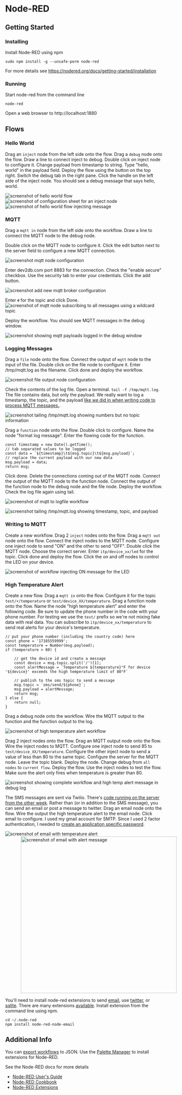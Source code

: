 # Node-RED

## Getting Started

### Installing

Install Node-RED using npm

    sudo npm install -g --unsafe-perm node-red

For more details see https://nodered.org/docs/getting-started/installation

### Running

Start node-red from the command line

    node-red

Open a web browser to http://localhost:1880

## Flows

### Hello World
    
Drag an `inject` node from the left side onto the flow. Drag a `debug` node onto the flow. Draw a line to connect inject to debug. Double click on inject node to configure it. Change payload from timestamp to string. Type "hello, world" in the payload field. Deploy the flow using the button on the top right. Switch the debug tab in the right pane. Click the handle on the left side of the inject node. You should see a debug message that says hello, world.

![screenshot of hello world flow](img/flow-hello-unconfigured.png)
![screenshot of configuration sheet for an inject node](img/flow-hello-inject-node.png)
![screenshot of hello world flow injecting message](img/flow-hello-world.png)

### MQTT

Drag a `mqtt in` node from the left side onto the workflow. Draw a line to connect the MQTT node to the debug node.

Double click on the MQTT node to configure it. Click the edit button next to the server field to configure a new MQTT connection.

![screenshot mqtt node configuration](img/flow-new-mqtt-broker.png)

Enter dev2db.com port 8883 for the connection. Check the "enable secure" checkbox. Use the security tab to enter your credentials. Click the add button.

![screenshot add new mqtt broker configuration](img/flow-mqtt-add-broker.png)

Enter `#` for the topic and click Done.
![screenshot of mqtt node subscribing to all messages using a wildcard topic](img/flow-mqtt-node.png)

Deploy the workflow. You should see MQTT messages in the debug window.

![screenshot showing mqtt payloads logged in the debug window](img/flow-mqtt-debug.png)

### Logging Messages

Drag a `file` node onto the flow. Connect the output of `mqtt` node to the input of the file. Double click on the file node to configure it. Enter /tmp/mqtt.log as the filename. Click done and deploy the workflow.

![screenshot file output node configuration](img/flow-mqtt-log-file-config.png)

Check the contents of the log file. Open a terminal. `tail -f /tmp/mqtt.log`. The file contains data, but only the payload. We really want to log a timestamp, the topic, and the payload [like we did in when writing code to process MQTT messages.](../05_Code/processing-mqtt-data.md#log-mqtt-messages-to-a-file).

![screenshot tailing /tmp/mqtt.log showing numbers but no topic information](img/tail-log-payload-only.png)

Drag a `function` node onto the flow. Double click to configure. Name the node "format log message". Enter the flowing code for the function.

    const timestamp = new Date().getTime();
    // tab separated values to be logged
    const data = `${timestamp}\t${msg.topic}\t${msg.payload}`;
    // replace the current payload with our new data
    msg.payload = data;
    return msg;

Click done. Delete the connections coming out of the MQTT node. Connect the output of the MQTT node to the function node. Connect the output of the function node to the debug node and the file node. Deploy the workflow. Check the log file again using tail.

![screenshot of mqtt to logfile workflow](img/flow-log-format.png)

![screenshot tailing /tmp/mqtt.log showing timestamp, topic, and payload](img/tail-log-good.png)

### Writing to MQTT

Create a new workflow. Drag 2 `inject` nodes onto the flow. Drag a `mqtt out` node onto the flow. Connect the inject nodes to the MQTT node. Configure one inject node to send "ON" and the other to send "OFF". Double click the MQTT node. Choose the correct server. Enter `itp/device_xx/led` for the topic. Click done and deploy the flow. Click the on and off nodes to control the LED on your device.

![screenshot of workflow injecting ON message for the LED](img/flow-led-switch.png)

### High Temperature Alert

Create a new flow. Drag a `mqtt in` onto the flow. Configure it for the topic `test/+/temperature` or `test/device_XX/temperature`. Drag a function node onto the flow. Name the node "high temperature alert" and enter the following code. Be sure to update the phone number in the code with your phone number. For testing we use the `test/` prefix so we're not mixing fake data with real data. You can subscribe to `itp/device_xx/temperature` to send real alerts for your device's temperature.

    // put your phone number (including the country code) here
    const phone = '17185559999';
    const temperature = Number(msg.payload);
    if (temperature > 80) {

        // get the device id and create a message
        const device = msg.topic.split('/')[1];
        const alertMessage = `Temperature ${temperature}°F for device '${device}' exceeds the high temperature limit of 80°F`

        // publish to the sms topic to send a message
        msg.topic = `sms/send/${phone}`;
        msg.payload = alertMessage;
        return msg;
    } else {
        return null;
    }

Drag a debug node onto the workflow. Wire the MQTT output to the function and the function output to the log.

![screenshot of high temperature alert workflow](img/flow-alert-debug.png)

Drag 2 inject nodes onto the flow. Drag an MQTT output node onto the flow. Wire the inject nodes to MQTT. Configure one inject node to send 85 to `test/device_XX/temperature`. Configure the other inject node to send a value of less than 80 to the same topic. Configure the server for the MQTT node. Leave the topic blank. Deploy the node. Change debug from `all nodes` to `current flow`. Deploy the flow.  Use the inject nodes to test the flow. Make sure the alert only fires when temperature is greater than 80.

![screenshot showing complete workflow and high temp alert message in debug log](img/flow-alert-test.png)

The SMS messages are sent via Twilio. There's [code running on the server from the other week](https://github.com/don/ITP-DeviceToDatabase/blob/master/05_Code/processing-mqtt-data.md#sms). Rather than (or in addition to the SMS message), you can send an email or post a message to twitter. Drag an email node onto the flow. Wire the output the high temperature alert to the email node. Click email to configure. I used my gmail account for SMTP. Since I used 2 factor authentication, I needed to [create an application specific password](https://support.google.com/accounts/answer/185833?hl=en).

![screenshot of email with temperature alert](img/flow-alert-email.png)
<img alt="screenshot of email with alert message" src="img/flow-alert-email-message.png" width="500px" style="margin-left:50px">

You'll need to install node-red extensions to send [email](https://flows.nodered.org/node/node-red-node-email), use [twitter](https://flows.nodered.org/node/node-red-node-twitter), or [sqlite](https://flows.nodered.org/node/node-red-node-sqlite). There are many extensions [available](https://flows.nodered.org). Install extension from the command line using npm.

    cd ~/.node-red
    npm install node-red-node-email

## Additional Info

You can [export workflows](https://nodered.org/docs/user-guide/editor/workspace/import-export) to JSON. Use the [Palette Manager](https://nodered.org/docs/user-guide/editor/palette/manager) to install extensions for Node-RED.

See the Node-RED docs for more details

 * [Node-RED User's Guide](https://nodered.org/docs/user-guide/)
 * [Node-RED Cookbook](https://cookbook.nodered.org/mqtt/)
 * [Node-RED Extensions](https://flows.nodered.org)
 

